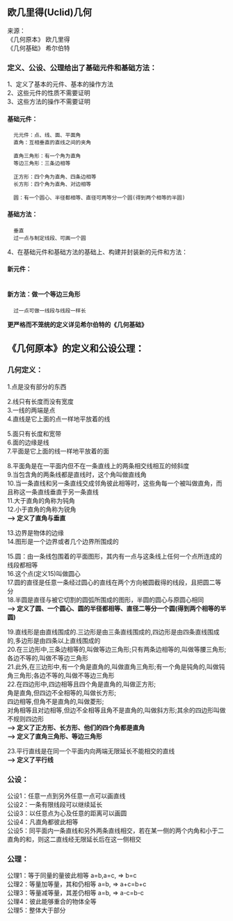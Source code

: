 ﻿## 欧几里得(Uclid)几何  
来源：  
《几何原本》 欧几里得  
《几何基础》 希尔伯特  
  
### 定义、公设、公理给出了基础元件和基础方法：  
1、定义了基本的元件、基本的操作方法  
2、这些元件的性质不需要证明  
3、这些方法的操作不需要证明  
#### 基础元件： 
``` 
  元元件：点、线、面、平面角  
  直角：互相垂直的直线之间的夹角  
  
  直角三角形：有一个角为直角  
  等边三角形：三条边相等  
  
  正方形：四个角为直角、四条边相等  
  长方形：四个角为直角、对边相等  
  
  圆：有一个圆心、半径都相等、直径可两等分一个圆(得到两个相等的半圆)  
```
#### 基础方法：  
```
  垂直  
  过一点与制定线段、可画一个圆  
```
4、在基础元件和基础方法的基础上、构建并封装新的元件和方法：  
#### 新元件：  
```
```
#### 新方法：做一个等边三角形  
```
  过一点可做一线段与线段一样长  
```

__更严格而不笼统的定义详见希尔伯特的《几何基础》__


## 《几何原本》的定义和公设公理：  
### 几何定义：  
1.点是没有部分的东西  

2.线只有长度而没有宽度  
3.一线的两端是点  
4.直线是它上面的点一样地平放着的线  

5.面只有长度和宽带  
6.面的边缘是线  
7.平面是它上面的线一样地平放着的面  

8.平面角是在一平面内但不在一条直线上的两条相交线相互的倾斜度  
9.当包含角的两条线都是直线时，这个角叫做直线角  
10.当一条直线和另一条直线交成邻角彼此相等时，这些角每一个被叫做直角，而且称这一条直线垂直于另一条直线  
11.大于直角的角称为钝角  
12.小于直角的角称为锐角  
__--> 定义了直角与垂直__  

13.边界是物体的边缘  
14.图形是一个边界或者几个边界所围成的  

15.圆：由一条线包围着的平面图形，其内有一点与这条线上任何一个点所连成的线段都相等  
16.这个点(定义15)叫做圆心  
17.圆的直径是任意一条经过圆心的直线在两个方向被圆截得的线段，且把圆二等分  
18.半圆是直径与被它切割的圆弧所围成的图形，半圆的圆心与原圆心相同  
__--> 定义了圆、一个圆心、圆的半径都相等、直径二等分一个圆(得到两个相等的半圆)__  

19.直线形是由直线围成的.三边形是由三条直线围成的,四边形是由四条直线围成的,多边形是由四条以上直线围成的  
20.在三边形中,三条边相等的,叫做等边三角形;只有两条边相等的,叫做等腰三角形;各边不等的,叫做不等边三角形  
21.此外,在三边形中,有一个角是直角的,叫做直角三角形;有一个角是钝角的,叫做钝角三角形;各边不等的,叫做不等边三角形  
22.在四边形中,四边相等且四个角是直角的,叫做正方形;  
角是直角,但四边不全相等的,叫做长方形;  
四边相等,但角不是直角的,叫做菱形;  
对角相等且对边相等,但边不全相等且角不是直角的,叫做斜方形;其余的四边形叫做不规则四边形  
__--> 定义了正方形、长方形、他们的四个角都是直角__  
__--> 定义了直角三角形、等边三角形__  

23.平行直线是在同一个平面内向两端无限延长不能相交的直线  
__--> 定义了平行线__  

### 公设：  
公设1：任意一点到另外任意一点可以画直线  
公设2：一条有限线段可以继续延长  
公设3：以任意点为心及任意的距离可以画圆  
公设4：凡直角都彼此相等  
公设5：同平面内一条直线和另外两条直线相交，若在某一侧的两个内角和小于二直角的和，则这二直线经无限延长后在这一侧相交  

### 公理：  
公理1：等于同量的量彼此相等  a=b,a=c, => b=c  
公理2：等量加等量，其和仍相等  a=b, => a+c=b+c  
公理3：等量减等量，其差仍相等  a=b, => a-c=b-c  
公理4：彼此能够重合的物体全等  
公理5：整体大于部分  
